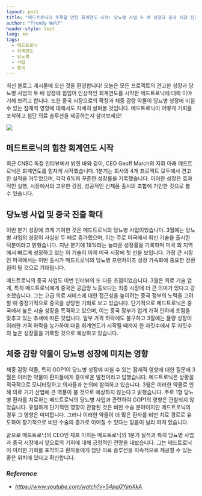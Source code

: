 ```yaml
---
layout: post
title: "메드트로닉의 주목할 만한 회계연도 시작: 당뇨병 사업 두 배 성장과 중국 시장 진출 확대 "
author: "Trendy Wolf"
header-style: text
lang: en
tags:
  - 메드트로닉
  - 회계연도
  - 당뇨병
  - 사업
  - 중국
---
```


최신 블로그 게시물에 오신 것을 환영합니다! 오늘은 모든 프로젝트의 견고한 성장과 당뇨병 사업의 두 배 성장에 힘입어 인상적인 회계연도를 시작한 메드트로닉에 대해 이야기해 보려고 합니다. 또한 중국 시장으로의 확장과 체중 감량 약물이 당뇨병 성장에 미칠 수 있는 잠재적 영향에 대해서도 자세히 살펴볼 것입니다. 메드트로닉이 어떻게 기회를 포착하고 첨단 의료 솔루션을 제공하는지 살펴보세요! 

<img
    src="https://i.ytimg.com/vi/54pqGYjmXkA/hqdefault.jpg"
/>






## 메드트로닉의 힘찬 회계연도 시작

최근 CNBC 독점 인터뷰에서 밝힌 바와 같이, CEO Geoff March의 지휘 아래 메드트로닉은 회계연도를 힘차게 시작했습니다. 1분기는 회사의 4개 프로젝트 모두에서 견고한 실적을 거두었으며, 각각 6%의 꾸준한 성장률을 기록했습니다. 이러한 성장은 효과적인 실행, 시장에서의 고유한 강점, 성공적인 신제품 출시의 조합에 기인한 것으로 볼 수 있습니다.  



## 당뇨병 사업 및 중국 진출 확대

이번 분기 성장에 크게 기여한 것은 메드트로닉의 당뇨병 사업이었습니다. 3월에는 당뇨병 사업의 성장이 사실상 두 배로 증가했으며, 이는 주로 미국에서 최신 기술을 출시한 덕분이라고 밝혔습니다. 지난 분기에 18%라는 놀라운 성장률을 기록하며 미국 외 지역에서 빠르게 성장하고 있는 이 기술이 이제 미국 시장에 첫 선을 보입니다. 가장 큰 시장인 미국에서는 이번 출시가 메드트로닉의 당뇨병 프랜차이즈 성장 가속화에 중요한 전환점이 될 것으로 기대됩니다.

메드트로닉의 중국 사업도 이번 인터뷰의 또 다른 초점이었습니다. 3월은 의료 기술 업계, 특히 메드트로닉에게 중국은 공급망 노출보다는 최종 시장에 더 큰 의미가 있다고 강조했습니다. 그는 고급 의료 서비스에 대한 접근성을 높이려는 중국 정부의 노력을 고려할 때 중장기적으로 중국을 상당한 기회로 보고 있습니다. 단기적으로 메드트로닉은 중국에서 높은 시술 성장을 목격하고 있으며, 이는 중국 정부가 업계 가격 인하에 초점을 맞추고 있는 추세에 따른 것입니다. 일부 가격 하락에도 불구하고 3월에는 물량 성장이 이러한 가격 하락을 능가하여 다음 회계연도가 시작될 때까지 한 자릿수에서 두 자릿수의 높은 성장률을 기록할 것으로 예상하고 있습니다. 



## 체중 감량 약물이 당뇨병 성장에 미치는 영향

체중 감량 약물, 특히 GOP1이 당뇨병 성장에 미칠 수 있는 잠재적 영향에 대한 질문에 3월은 이러한 약물이 환자들에게 흥미로운 발전이라고 답했습니다. 메드트로닉은 상황을 적극적으로 모니터링하고 의사들과 논의에 참여하고 있습니다. 3월은 이러한 약물로 인해 의료 기기 산업에 큰 역풍이 불 것으로 예상하지 않는다고 밝혔습니다. 주로 1형 당뇨병 환자를 치료하는 메드트로닉의 당뇨병 사업과 관련하여 GOP1의 영향은 관찰되지 않았습니다. 유일하게 단기적인 영향이 관찰된 것은 비만 수술 분야이지만 메드트로닉의 경우 그 영향은 미미합니다. 그러나 이러한 약물이 더 많은 환자를 비만 치료 경로로 유도하여 장기적으로 비만 수술의 증가로 이어질 수 있다는 믿음이 널리 퍼져 있습니다.

끝으로 메드트로닉의 CEO인 제프 마치는 메드트로닉의 1분기 실적과 특히 당뇨병 사업과 중국 시장에서 앞으로의 기회에 대해 긍정적인 전망을 내놨습니다. 그는 메드트로닉이 이러한 기회를 포착하고 환자들에게 첨단 의료 솔루션을 지속적으로 제공할 수 있는 좋은 위치에 있다고 확신합니다. 


### _Reference_
- _https://www.youtube.com/watch?v=54pqGYjmXkA_


